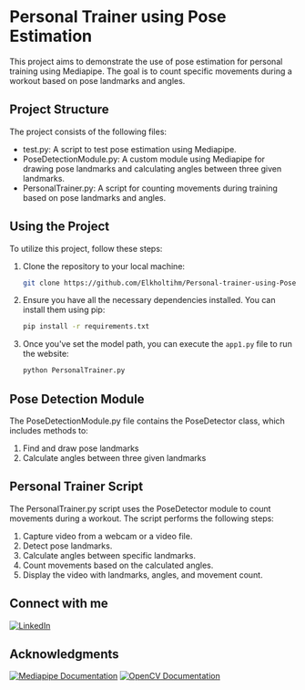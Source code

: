 # Personal Trainer using Pose Estimation
This project aims to demonstrate the use of pose estimation for personal training using Mediapipe. The goal is to count specific movements during a workout based on pose landmarks and angles.

## Project Structure
The project consists of the following files:

* test.py: A script to test pose estimation using Mediapipe.
* PoseDetectionModule.py: A custom module using Mediapipe for drawing pose landmarks and calculating angles between three given landmarks.
* PersonalTrainer.py: A script for counting movements during training based on pose landmarks and angles.

## Using the Project
To utilize this project, follow these steps:

1. Clone the repository to your local machine:
    ```bash
    git clone https://github.com/Elkholtihm/Personal-trainer-using-Pose-estimation.git
    ```
2. Ensure you have all the necessary dependencies installed. You can install them using pip:
    ```bash
    pip install -r requirements.txt
    ```
5. Once you've set the model path, you can execute the `app1.py` file to run the website:
    ```bash
    python PersonalTrainer.py
    ```
   
## Pose Detection Module
The PoseDetectionModule.py file contains the PoseDetector class, which includes methods to:

1. Find and draw pose landmarks
2. Calculate angles between three given landmarks

## Personal Trainer Script
The PersonalTrainer.py script uses the PoseDetector module to count movements during a workout. The script performs the following steps:

1. Capture video from a webcam or a video file.
2. Detect pose landmarks.
3. Calculate angles between specific landmarks.
4. Count movements based on the calculated angles.
5. Display the video with landmarks, angles, and movement count.

## Connect with me
[![LinkedIn](https://img.shields.io/badge/LinkedIn-0077B5?style=for-the-badge&logo=linkedin&logoColor=white)](www.linkedin.com/in/hamza-kholti-075288209)

## Acknowledgments
[![Mediapipe Documentation](https://img.shields.io/badge/Mediapipe-Documentation-0A66C2?style=for-the-badge&logo=mediapipe&logoColor=white)](https://google.github.io/mediapipe/)
[![OpenCV Documentation](https://img.shields.io/badge/OpenCV-Documentation-5C3EE8?style=for-the-badge&logo=opencv&logoColor=white)](https://docs.opencv.org/)
